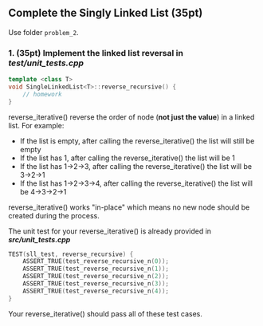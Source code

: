 ## Complete the Singly Linked List (35pt)

Use folder ```problem_2```.

### 1. (35pt) Implement the linked list reversal in ***test/unit_tests.cpp***
```C++
template <class T>
void SingleLinkedList<T>::reverse_recursive() {
    // homework
}
```

reverse_iterative() reverse the order of node (**not just the value**) in a linked list. For example:

* If the list is empty, after calling the reverse_iterative() the list will still be empty
* If the list has 1, after calling the reverse_iterative() the list will be 1
* If the list has 1->2->3, after calling the reverse_iterative() the list will be 3->2->1
* If the list has 1->2->3->4, after calling the reverse_iterative() the list will be 4->3->2->1

reverse_iterative() works "in-place" which means no new node should be created during the process. 

The unit test for your reverse_iterative() is already provided in ***src/unit_tests.cpp***
```C++
TEST(sll_test, reverse_recursive) {
    ASSERT_TRUE(test_reverse_recursive_n(0));
    ASSERT_TRUE(test_reverse_recursive_n(1));
    ASSERT_TRUE(test_reverse_recursive_n(2));
    ASSERT_TRUE(test_reverse_recursive_n(3));
    ASSERT_TRUE(test_reverse_recursive_n(4));
}
```

Your reverse_iterative() should pass all of these test cases.


